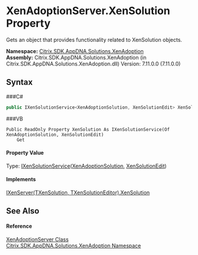 # XenAdoptionServer.XenSolution Property 
 

Gets an object that provides functionality related to XenSolution objects.

**Namespace:**&nbsp;<a href="N_Citrix_SDK_AppDNA_Solutions_XenAdoption">Citrix.SDK.AppDNA.Solutions.XenAdoption</a><br />**Assembly:**&nbsp;Citrix.SDK.AppDNA.Solutions.XenAdoption (in Citrix.SDK.AppDNA.Solutions.XenAdoption.dll) Version: 7.11.0.0 (7.11.0.0)

## Syntax

###C#
```csharp
public IXenSolutionService<XenAdoptionSolution, XenSolutionEdit> XenSolution { get; }
```

###VB
```vbnet
Public ReadOnly Property XenSolution As IXenSolutionService(Of XenAdoptionSolution, XenSolutionEdit)
	Get
```


#### Property Value
Type: <a href="T_Citrix_SDK_AppDNA_Solutions_Xen_Common_IXenSolutionService_2">IXenSolutionService</a>(<a href="T_Citrix_SDK_AppDNA_Solutions_XenAdoption_XenAdoptionSolution">XenAdoptionSolution</a>, <a href="T_Citrix_SDK_AppDNA_Solutions_Xen_Common_XenSolutionEdit">XenSolutionEdit</a>)

#### Implements
<a href="P_Citrix_SDK_AppDNA_Solutions_Xen_Common_IXenServer_2_XenSolution">IXenServer(TXenSolution, TXenSolutionEditor).XenSolution</a><br />

## See Also


#### Reference
<a href="T_Citrix_SDK_AppDNA_Solutions_XenAdoption_XenAdoptionServer">XenAdoptionServer Class</a><br /><a href="N_Citrix_SDK_AppDNA_Solutions_XenAdoption">Citrix.SDK.AppDNA.Solutions.XenAdoption Namespace</a><br />